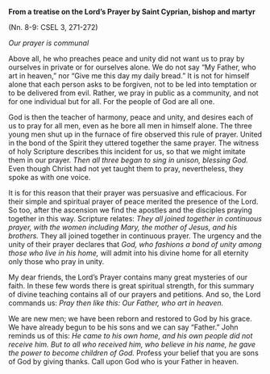 

**From a treatise on the Lord’s Prayer by Saint Cyprian, bishop and martyr**

(Nn. 8-9: CSEL 3, 271-272)

_Our prayer is communal_

Above all, he who preaches peace and unity did not want us to pray by ourselves in private or for ourselves alone. We do not say “My Father, who art in heaven,” nor “Give me this day my daily bread.” It is not for himself alone that each person asks to be forgiven, not to be led into temptation or to be delivered from evil. Rather, we pray in public as a community, and not for one individual but for all. For the people of God are all one.

God is then the teacher of harmony, peace and unity, and desires each of us to pray for all men, even as he bore all men in himself alone. The three young men shut up in the furnace of fire observed this rule of prayer. United in the bond of the Spirit they uttered together the same prayer. The witness of holy Scripture describes this incident for us, so that we might imitate them in our prayer. _Then all three began to sing in unison, blessing God._ Even though Christ had not yet taught them to pray, nevertheless, they spoke as with one voice.

It is for this reason that their prayer was persuasive and efficacious. For their simple and spiritual prayer of peace merited the presence of the Lord. So too, after the ascension we find the apostles and the disciples praying together in this way. Scripture relates: _They all joined together in continuous prayer, with the women including Mary, the mother of Jesus, and his brothers._ They all joined together in continuous prayer. The urgency and the unity of their prayer declares that _God, who fashions a bond of unity among those who live in his home,_ will admit into his divine home for all eternity only those who pray in unity.

My dear friends, the Lord’s Prayer contains many great mysteries of our faith. In these few words there is great spiritual strength, for this summary of divine teaching contains all of our prayers and petitions. And so, the Lord commands us: _Pray then like this: Our Father, who art in heaven._

We are new men; we have been reborn and restored to God by his grace. We have already begun to be his sons and we can say “Father.” John reminds us of this: _He came to his own home, and his own people did not receive him. But to all who received him, who believe in his name, he gave the power to become children of God._ Profess your belief that you are sons of God by giving thanks. Call upon God who is your Father in heaven.

